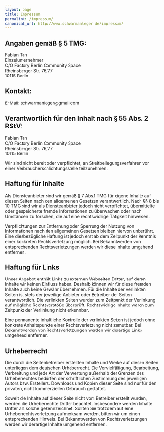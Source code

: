 ```yaml
---
layout: page
title: Impressum
permalink: /impressum/
canonical_url: http://www.schwarmanleger.de/impressum/
---
```


<h2>Angaben gemäß § 5 TMG:</h2>
<p>Fabian Tan<br>Einzelunternehmer<br>
C/O Factory Berlin Community Space<br>
Rheinsberger Str. 76/77<br>10115 Berlin </p>
<h2>Kontakt:</h2>
E-Mail: schwarmanleger@gmail.com
<h2>Verantwortlich für den Inhalt nach § 55 Abs. 2 RStV:</h2>
<p>Fabian Tan<br>
C/O Factory Berlin Community Space<br>
Rheinsberger Str. 76/77<br>10115 Berlin </p>
<p>Wir sind nicht bereit oder verpflichtet, an
Streitbeilegungsverfahren vor einer Verbraucherschlichtungsstelle
teilzunehmen.</p>
<h2>Haftung für Inhalte</h2>
<p>Als Diensteanbieter
sind wir gemäß § 7 Abs.1 TMG für eigene Inhalte auf
diesen Seiten nach den allgemeinen Gesetzen verantwortlich. Nach §§
8 bis 10 TMG sind wir als Diensteanbieter jedoch nicht verpflichtet,
übermittelte oder gespeicherte fremde Informationen zu überwachen
oder nach Umständen zu forschen, die auf eine rechtswidrige
Tätigkeit hinweisen.</p>
<p>Verpflichtungen zur Entfernung oder Sperrung
der Nutzung von Informationen nach den allgemeinen Gesetzen bleiben hiervon
unberührt. Eine diesbezügliche Haftung ist jedoch erst ab dem
Zeitpunkt der Kenntnis einer konkreten Rechtsverletzung möglich. Bei
Bekanntwerden von entsprechenden Rechtsverletzungen werden wir diese Inhalte
umgehend entfernen.</p>
<h2>Haftung für Links</h2>
<p>Unser Angebot
enthält Links zu externen Webseiten Dritter, auf deren Inhalte wir
keinen Einfluss haben. Deshalb können wir für diese fremden Inhalte
auch keine Gewähr übernehmen. Für die Inhalte der verlinkten
Seiten ist stets der jeweilige Anbieter oder Betreiber der Seiten
verantwortlich. Die verlinkten Seiten wurden zum Zeitpunkt der Verlinkung auf
mögliche Rechtsverstöße überprüft. Rechtswidrige
Inhalte waren zum Zeitpunkt der Verlinkung nicht erkennbar.</p>
<p>Eine
permanente inhaltliche Kontrolle der verlinkten Seiten ist jedoch ohne
konkrete Anhaltspunkte einer Rechtsverletzung nicht zumutbar. Bei
Bekanntwerden von Rechtsverletzungen werden wir derartige Links umgehend
entfernen.</p>
<h2>Urheberrecht</h2>
<p>Die durch die Seitenbetreiber
erstellten Inhalte und Werke auf diesen Seiten unterliegen dem deutschen
Urheberrecht. Die Vervielfältigung, Bearbeitung, Verbreitung und jede
Art der Verwertung außerhalb der Grenzen des Urheberrechtes
bedürfen der schriftlichen Zustimmung des jeweiligen Autors bzw.
Erstellers. Downloads und Kopien dieser Seite sind nur für den privaten,
nicht kommerziellen Gebrauch gestattet.</p>
<p>Soweit die Inhalte auf dieser
Seite nicht vom Betreiber erstellt wurden, werden die Urheberrechte Dritter
beachtet. Insbesondere werden Inhalte Dritter als solche gekennzeichnet.
Sollten Sie trotzdem auf eine Urheberrechtsverletzung aufmerksam werden,
bitten wir um einen entsprechenden Hinweis. Bei Bekanntwerden von
Rechtsverletzungen werden wir derartige Inhalte umgehend
entfernen.</p>
<p>&nbsp;</p>

